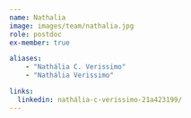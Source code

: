 ```yaml
---
name: Nathalia
image: images/team/nathalia.jpg
role: postdoc
ex-member: true

aliases:
    - "Nathália C. Verissimo"
    - "Nathália Verissimo"

links:
  linkedin: nathália-c-verissimo-21a423199/
---
```



